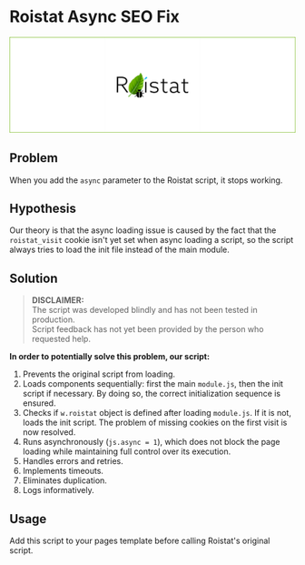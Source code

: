 # Roistat Async SEO Fix

![](img/header.png)

## Problem

When you add the `async` parameter to the Roistat script, it stops working.

## Hypothesis

Our theory is that the async loading issue is caused by the fact that the `roistat_visit` cookie isn't yet set when async loading a script, so the script always tries to load the init file instead of the main module.

## Solution

> **DISCLAIMER:**  
> The script was developed blindly and has not been tested in production.  
> Script feedback has not yet been provided by the person who requested help.

**In order to potentially solve this problem, our script:**

1. Prevents the original script from loading.
2. Loads components sequentially: first the main `module.js`, then the init script if necessary. By doing so, the correct initialization sequence is ensured.
3. Checks if `w.roistat` object is defined after loading `module.js`. If it is not, loads the init script. The problem of missing cookies on the first visit is now resolved.
4. Runs asynchronously (`js.async = 1`), which does not block the page loading while maintaining full control over its execution.
5. Handles errors and retries.
6. Implements timeouts.
7. Eliminates duplication.
8. Logs informatively.

## Usage

Add this script to your pages template before calling Roistat's original script.